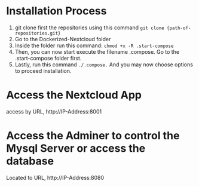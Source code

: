 # Installation Process

1. git clone first the repositories using this command ```git clone {path-of-repositories.git}```
2. Go to the Dockerized-Nextcloud folder
3. Inside the folder run this command: ```chmod +x -R .start-compose```
4. Then, you can now start execute the filename .compose. Go to the .start-compose folder first.
5. Lastly, run this command ```./.compose.``` And you may now choose options to proceed installation.

# Access the Nextcloud App
access by URL, http://IP-Address:8001

# Access the Adminer to control the Mysql Server or access the database
Located to URL, http://IP-Address:8080
